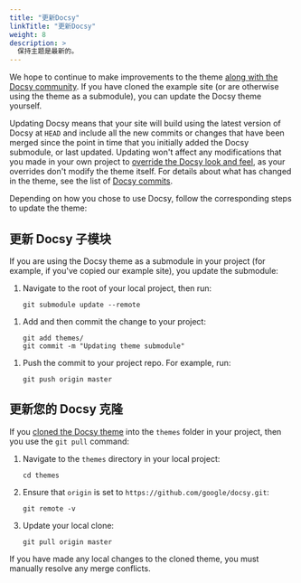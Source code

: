 ```yaml
---
title: "更新Docsy"
linkTitle: "更新Docsy"
weight: 8
description: >
  保持主题是最新的。
---
```


We hope to continue to make improvements to the theme [along with the Docsy community](/docs/contribution-guidelines/).
If you have cloned the example site (or are otherwise using the theme as a submodule), you can update the Docsy theme
yourself.

Updating Docsy means that your site will build using the latest version of Docsy at `HEAD` and include
all the new commits or changes that have been merged since the point in time that you initially added the Docsy
submodule, or last updated. Updating won't affect any modifications that you made in your own project to
[override the Docsy look and feel](/docs/adding-content/lookandfeel/), as your overrides
don't modify the theme itself. For details about what has changed in the theme, see the list of
[Docsy commits](https://github.com/google/docsy/commits/master).

Depending on how you chose to use Docsy, follow the corresponding steps to update the theme:

## 更新 Docsy 子模块

If you are using the Docsy theme as a submodule in your project (for example, if you've copied our example site), you update the submodule:

1.  Navigate to the root of your local project, then run:

        git submodule update --remote

1)  Add and then commit the change to your project:

        git add themes/
        git commit -m "Updating theme submodule"

1.  Push the commit to your project repo. For example, run:

        git push origin master

## 更新您的 Docsy 克隆

If you [cloned the Docsy theme](/docs/getting-started/#cloning-the-docsy-theme-to-your-projects-themes-subdirectory) into
the `themes` folder in your project, then you use the `git pull` command:

1.  Navigate to the `themes` directory in your local project:

        cd themes

1.  Ensure that `origin` is set to `https://github.com/google/docsy.git`:

        git remote -v

1.  Update your local clone:

        git pull origin master

If you have made any local changes to the cloned theme, you must manually resolve any merge conflicts.
